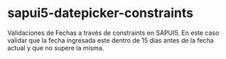 # sapui5-datepicker-constraints

Validaciones de Fechas a través de constraints en SAPUI5. 
En este caso validar que la fecha ingresada este dentro de 15 días antes de la fecha actual y que no supere la misma.